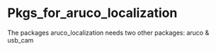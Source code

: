 # Pkgs_for_aruco_localization
The packages aruco_localization needs two other packages: aruco & usb_cam
